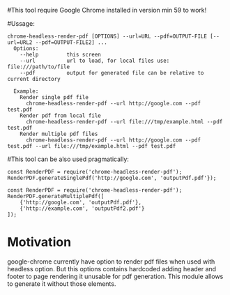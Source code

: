 #This tool require Google Chrome installed in version min 59 to work!

#Ussage: 
```
chrome-headless-render-pdf [OPTIONS] --url=URL --pdf=OUTPUT-FILE [--url=URL2 --pdf=OUTPUT-FILE2] ...
  Options:
    --help         this screen
    --url          url to load, for local files use: file:///path/to/file
    --pdf          output for generated file can be relative to current directory

  Example:
    Render single pdf file
      chrome-headless-render-pdf --url http://google.com --pdf test.pdf
    Render pdf from local file
      chrome-headless-render-pdf --url file:///tmp/example.html --pdf test.pdf
    Render multiple pdf files
      chrome-headless-render-pdf --url http://google.com --pdf test.pdf --url file:///tmp/example.html --pdf test.pdf
```

#This tool can be also used pragmatically:
```
const RenderPDF = require('chrome-headless-render-pdf');
RenderPDF.generateSinglePdf('http://google.com', 'outputPdf.pdf'});
```

```
const RenderPDF = require('chrome-headless-render-pdf');
RenderPDF.generateMultiplePdf([
    {'http://google.com', 'outputPdf.pdf'},
    {'http://example.com', 'outputPdf2.pdf'}
]);
```
# Motivation
google-chrome currently have option to render pdf files when used with headless option. But this options contains hardcoded adding header and footer to page rendering it unusable for pdf generation.
This module allows to generate it without those elements.
